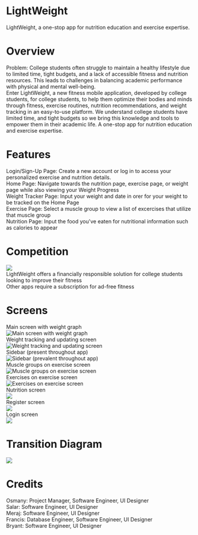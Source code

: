 # LightWeight
LightWeight, a one-stop app for nutrition education and exercise expertise.

# Overview
Problem: College students often struggle to maintain a healthy lifestyle due to limited time, tight budgets, and a lack of accessible fitness and nutrition resources. This leads to challenges in balancing academic performance with physical and mental well-being. <br />
Enter LightWeight, a new fitness mobile application, developed by college students, for college students, to help them optimize their bodies and minds through fitness, exercise routines, nutrition recommendations, and weight tracking in an easy-to-use platform. We understand college students have limited time, and tight budgets so we bring this knowledge and tools to empower them in their academic life. A one-stop app for nutrition education and exercise expertise.

# Features
Login/Sign-Up Page: Create a new account or log in to access your personalized exercise and nutrition details. <br />
Home Page: Navigate towards the nutrition page, exercise page, or weight page while also viewing your Weight Progress <br />
Weight Tracker Page: Input your weight and date in orer for your weight to be tracked on the Home Page  <br />
Exercise Page: Select a muscle group to view a list of excercises that utilize that muscle group  <br />
Nutrition Page: Input the food you've eaten for nutritional information such as calories to appear  <br />

# Competition
![](LightWeight/competition.png) <br />
LightWeight offers a financially responsible solution for college students looking to improve their fitness <br />
Other apps require a subscription for ad-free fitness <br />

# Screens
Main screen with weight graph <br />
![Main screen with weight graph](LightWeight/Screenshot_1.png)  <br />
Weight tracking and updating screen<br />
![Weight tracking and updating screen](LightWeight/Screenshot_2.png)<br />
Sidebar (present throughout app)<br /> 
![Sidebar (prevalent throughout app)](LightWeight/Screenshot_3.png)<br />
Muscle groups on exercise screen<br />
![Muscle groups on exercise screen](LightWeight/Screenshot_4.png)<br />
Exercises on exercise screen<br />
![Exercises on exercise screen](LightWeight/Screenshot_5.png)<br />
Nutrition screen<br />
![](LightWeight/Screenshot_6.png)<br />
Register screen <br />
![](LightWeight/Screenshot_7.png)<br />
Login screen <br />
![](LightWeight/Screenshot_8.png)<br />

# Transition Diagram
![](LightWeight/transitiondiagram.png) <br/>

# Credits
Osmany: Project Manager, Software Engineer, UI Designer <br />
Salar: Software Engineer, UI Designer <br />
Meraj: Software Engineer, UI Designer <br />
Francis: Database Engineer, Software Engineer, UI Designer <br />
Bryant: Software Engineer, UI Designer <br />
